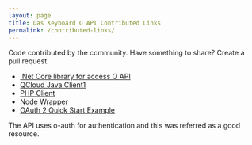 ```yaml
---
layout: page
title: Das Keyboard Q API Contributed Links
permalink: /contributed-links/
---
```


Code contributed by the community. Have something to share? Create a pull request.

- [.Net Core library for access Q API](http://github.com/jordanbtucker/DasKeyboard.Q)
- [QCloud Java Client1](https://github.com/tim-hellhake/qcloud-java-client)
- [PHP Client](https://github.com/tjlytle/qclient)
- [Node Wrapper](https://github.com/james-ingold/dasq-node-wrapper)
- [OAuth 2 Quick Start Example](https://github.com/reddit/reddit/wiki/OAuth2-Quick-Start-Example#curl-example)

The API uses o-auth for authentication and this was referred as a good resource.
